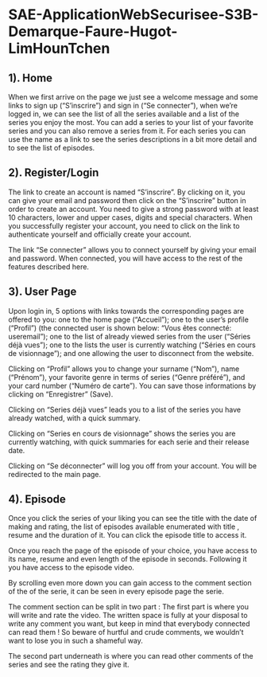 # SAE-ApplicationWebSecurisee-S3B-Demarque-Faure-Hugot-LimHounTchen

<h2>1). Home</h2>
When we first arrive on the page we just see a welcome message and some links to sign up (“S’inscrire”) and sign in (“Se connecter”), when we’re logged in, we can see the list of all the series available and a list of the series you enjoy the most.
You can add a series to your list of your favorite series and you can also remove a series from it.
For each series you can use the name as a link to see the series descriptions in a bit more detail and to see the list of episodes.

<h2>2). Register/Login</h2>
The link to create an account is named “S’inscrire”.
By clicking on it, you can give your email and password then click on the “S’inscrire” button in order to create an account.
You need to give a strong password with at least 10 characters, lower and upper cases, digits and special characters.
When you successfully register your account, you need to click on the link to authenticate yourself and officially create your account.

The link “Se connecter” allows you to connect yourself by giving your email and password. When connected, you will have access to the rest of the features described here.

<h2>3). User Page</h2>
Upon login in, 5 options with links towards the corresponding pages are offered to you: one to the home page (“Accueil”); one to the user’s profile (“Profil”) (the connected user is shown below: “Vous êtes connecté: useremail”); one to the list of already viewed series from the user (“Séries déjà vues”); one to the lists the user is currently watching (“Séries en cours de visionnage”); and one allowing the user to disconnect from the website. 

Clicking on “Profil” allows you to change your surname (“Nom”), name (“Prénom”), your favorite genre in terms of series (“Genre préféré”), and your card number (“Numéro de carte”). You can save those informations by clicking on “Enregistrer” (Save).

Clicking on “Series déjà vues” leads you to a list of the series you have already watched, with a quick summary.

Clicking on “Series en cours de visionnage” shows the series you are currently watching, with quick summaries for each serie and their release date.

Clicking on “Se déconnecter” will log you off from your account. You will be redirected to the main page. 

<h2>4). Episode</h2>
Once you click the series of your liking you can see the title with the date of making and rating, the list of episodes available enumerated with title , resume and the duration of it.
You can click the episode title to access it.

Once you reach the page of the episode of your choice, you have access to its name, resume and even length of the episode in seconds. Following it you have access to the episode video. 

By scrolling even more down you can gain access to the comment section of the of the serie, it can be seen in every episode page the serie.

The comment section can be split in two part :
The first part is where you will write and rate the video.
The written space is fully at your disposal to write any comment you want, but keep in mind that everybody connected can read them ! So beware of hurtful and crude comments, we wouldn’t want to lose you in such a shameful way.

The second part underneath is where you can read other comments of the series and see the rating they give it.
